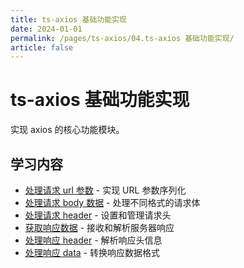 ```yaml
---
title: ts-axios 基础功能实现
date: 2024-01-01
permalink: /pages/ts-axios/04.ts-axios 基础功能实现/
article: false
---
```


# ts-axios 基础功能实现

实现 axios 的核心功能模块。

## 学习内容

- [处理请求 url 参数](./01.处理请求%20url%20参数) - 实现 URL 参数序列化
- [处理请求 body 数据](./02.处理请求%20body%20数据) - 处理不同格式的请求体
- [处理请求 header](./03.处理请求%20header) - 设置和管理请求头
- [获取响应数据](./04.获取响应数据) - 接收和解析服务器响应
- [处理响应 header](./05.处理响应%20header) - 解析响应头信息
- [处理响应 data](./06.处理响应%20data) - 转换响应数据格式
